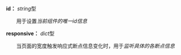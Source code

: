 **id：** *string*型

　　用于设置*当前组件的唯一id信息*

**responsive：** *dict*型

　　当页面的宽度触发响应式断点信息变化时，用于*监听具体的各断点信息*